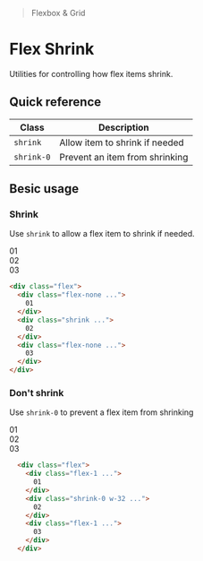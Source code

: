 > Flexbox & Grid

# Flex Shrink
Utilities for controlling how flex items shrink.

## Quick reference

| Class      | Description                    |
| ---------- | ------------------------------ |
| `shrink`   | Allow item to shrink if needed |
| `shrink-0` | Prevent an item from shrinking |

## Besic usage
### Shrink
Use `shrink` to allow a flex item to shrink if needed.

<width-controller>
  <container>
    <box striped class="flex gap-16" fg-color="var(--tw-blue-fg)" bg-color="var(--tw-blue-bg)">
      <div class="flex-none bg-indigo-800 ex-box">01</div>
      <div class="w-128 shrink bg-indigo-500 ex-box">02</div>
      <div class="flex-none bg-indigo-800 ex-box">03</div>
    </box>
  </container>
</width-controller>

```html
<div class="flex">
  <div class="flex-none ...">
    01
  </div>
  <div class="shrink ...">
    02
  </div>
  <div class="flex-none ...">
    03
  </div>
</div>
```

### Don't shrink
Use `shrink-0` to prevent a flex item from shrinking

<width-controller>
  <container>
    <box striped class="flex gap-16" fg-color="var(--tw-pink-fg)" bg-color="var(--tw-pink-bg)">
      <div class="flex-1 bg-pink-800 ex-box">01</div>
      <div class="w-128 shrink-0 bg-pink-500 ex-box">02</div>
      <div class="flex-1 bg-pink-800 ex-box">03</div>
    </box>
  </container>
</width-controller>

```html
  <div class="flex">
    <div class="flex-1 ...">
      01
    </div>
    <div class="shrink-0 w-32 ...">
      02
    </div>
    <div class="flex-1 ...">
      03
    </div>
  </div>
```

